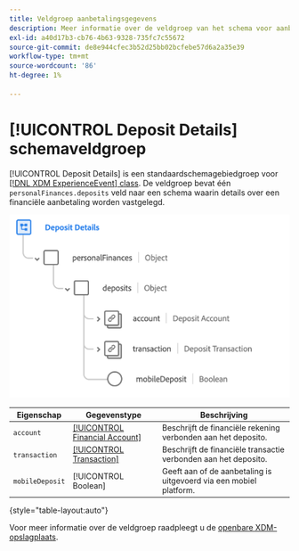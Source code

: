 ```yaml
---
title: Veldgroep aanbetalingsgegevens
description: Meer informatie over de veldgroep van het schema voor aanbetalingsgegevens.
exl-id: a40d17b3-cb76-4b63-9328-735fc7c55672
source-git-commit: de8e944cfec3b52d25bb02bcfebe57d6a2a35e39
workflow-type: tm+mt
source-wordcount: '86'
ht-degree: 1%

---
```


# [!UICONTROL Deposit Details] schemaveldgroep

[!UICONTROL Deposit Details] is een standaardschemagebiedgroep voor [[!DNL XDM ExperienceEvent] class](../../classes/experienceevent.md). De veldgroep bevat één `personalFinances.deposits` veld naar een schema waarin details over een financiële aanbetaling worden vastgelegd.

![](../../images/field-groups/deposit-details.png)

| Eigenschap | Gegevenstype | Beschrijving |
| --- | --- | --- |
| `account` | [[!UICONTROL Financial Account]](../../data-types/financial-account.md) | Beschrijft de financiële rekening verbonden aan het deposito. |
| `transaction` | [[!UICONTROL Transaction]](../../data-types/transaction.md) | Beschrijft de financiële transactie verbonden aan het deposito. |
| `mobileDeposit` | [!UICONTROL Boolean] | Geeft aan of de aanbetaling is uitgevoerd via een mobiel platform. |

{style="table-layout:auto"}

Voor meer informatie over de veldgroep raadpleegt u de [openbare XDM-opslagplaats](https://github.com/adobe/xdm/blob/master/docs/reference/fieldgroups/experience-event/industry-verticals/experienceevent-deposit-details.schema.json).
